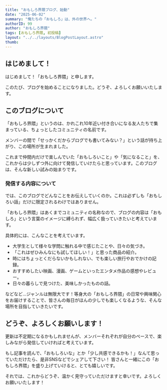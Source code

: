 ```yaml
---
title: "おもしろ界隈ブログ、始動"
date: "2025-06-02"
summary: "俺たちの「おもしろ」は、外の世界へ。"
authorID: 99
author: "おもしろ界隈"
tags: [おもしろ界隈, 初投稿]
layout: "../../layouts/BlogPostLayout.astro"
thumb: 
---
```


## はじめまして！

はじめまして！「おもしろ界隈」と申します。

このたび、ブログを始めることになりました。どうぞ、よろしくお願いいたします。

## このブログについて

「おもしろ界隈」というのは、かれこれ10年近い付き合いになる友人たちで集まっている、ちょっとしたコミュニティの名前です。

メンバーの間で「せっかくだからブログでも書いてみない？」という話が持ち上がり、この場所が生まれました。

これまで仲間内だけで楽しんでいた「おもしろいこと」や「気になること」を、これからは少しずつ外に向けて発信していけたらと思っています。このブログは、そんな新しい試みの始まりです。

### 発信する内容について

では、このブログでどんなことをお伝えしていくのか。これは必ずしも「おもしろい話」だけに限定されるわけではありません。

「おもしろ界隈」はあくまでコミュニティの名称なので、ブログの内容は「おもしろ」という言葉のイメージに縛られず、幅広く扱っていきたいと考えています。

具体的には、こんなことを考えています。

* 大学生として様々な学問に触れる中で感じたことや、日々の気づき。
* 「これはぜひみんなにも試してほしい！」と思った商品の紹介。
* 時にはちょっとくだらないかもしれない、でも楽しい旅行やおでかけの記録。
* おすすめしたい映画、漫画、ゲームといったエンタメ作品の感想やレビュー。
* 日々の暮らしで見つけた、美味しかったものの話。

などなど…ジャンルは無限大です！等身大の「おもしろ界隈」の日常や興味関心をお届けすることで、皆さんの毎日がほんの少しでも楽しくなるような、そんな場所を目指していきたいです。

## どうぞ、よろしくお願いします！

更新は不定期になるかもしれませんが、メンバーそれぞれが自分のペースで、楽しみながら発信していければと考えています。

もし記事を読んで、「おもしろいな」とか「少し共感できるかも！」なんて思っていただけたら、是非SNSなどでシェアして下さい！
皆さんと一緒にこの「おもしろ界隈」を盛り上げていけると、とても嬉しいです。

それでは、これからどうぞ、温かく見守っていただけますと幸いです。よろしくお願いいたします！
